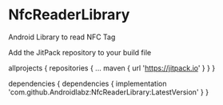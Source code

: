 # NfcReaderLibrary

Android Library to read NFC Tag

Add the JitPack repository to your build file

allprojects { repositories 
{ ... maven { url 'https://jitpack.io' } 
} 
}

dependencies {
	       dependencies {
	        implementation 'com.github.Androidlabz:NfcReaderLibrary:LatestVersion'
	}
	}
